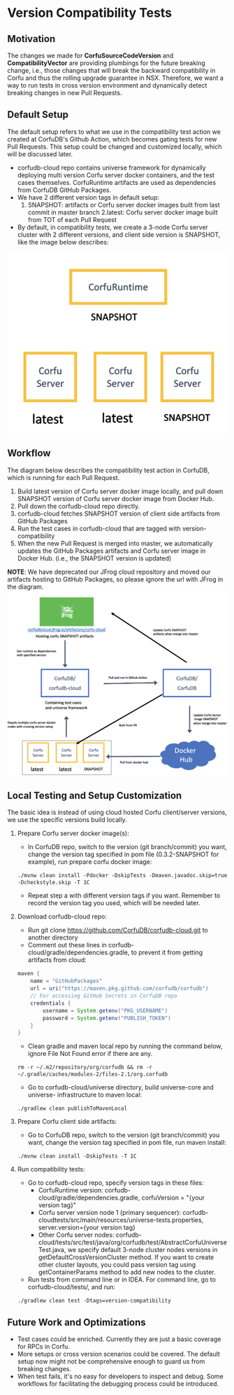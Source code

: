 # Version Compatibility Tests
##  Motivation
The changes we made for <b>CorfuSourceCodeVersion</b> and <b>CompatibilityVector</b> are providing plumbings for the future breaking change, i.e., those changes that will break the backward compatibility in Corfu and thus the rolling upgrade guarantee in NSX. Therefore, we want a way to run tests in cross version environment and dynamically detect breaking changes in new Pull Requests.

##  Default Setup
The default setup refers to what we use in the compatibility test action we created at CorfuDB's Github Action, which becomes gating tests for new Pull Requests. This setup could be changed and customized locally, which will be discussed later.

* corfudb-cloud repo contains universe framework for dynamically deploying multi version Corfu server docker containers, and the test cases themselves. CorfuRuntime artifacts are used as dependencies from CorfuDB GitHub Packages.
* We have 2 different version tags in default setup:
    1. SNAPSHOT: artifacts or Corfu server docker images built from last commit in master branch
    2.latest: Corfu server docker image built from TOT of each Pull Request
* By default, in compatibility tests, we create a 3-node Corfu server cluster with 2 different versions, and client side version is SNAPSHOT, like the image below describes:

![Setup](img/setup.png)

##  Workflow
The diagram below describes the compatibility test action in CorfuDB, which is running for each Pull Request.

1. Build latest version of Corfu server docker image locally, and pull down SNAPSHOT version of Corfu server docker image from Docker Hub.
2. Pull down the corfudb-cloud repo directly.
3. corfudb-cloud fetches SNAPSHOT version of client side artifacts from GitHub Packages
3. Run the test cases in corfudb-cloud that are tagged with version-compatibility
5. When the new Pull Request is merged into master, we automatically updates the GitHub Packages artifacts and Corfu server image in Docker Hub. (i.e., the SNAPSHOT version is updated)

<b>NOTE</b>: We have deprecated our JFrog cloud repository and moved our artifacts hosting to GitHub Packages, so please ignore the url with JFrog in the diagram.
![Workflow](img/workflow.png)

## Local Testing and Setup Customization
The basic idea is instead of using cloud hosted Corfu client/server versions, we use the specific versions build locally.

1. Prepare Corfu server docker image(s):
    * In CorfuDB repo, switch to the version (git branch/commit) you want, change the version tag specified in pom file (0.3.2-SNAPSHOT for example), run prepare corfu docker image:
    ```shell script
    ./mvnw clean install -Pdocker -DskipTests -Dmaven.javadoc.skip=true -Dcheckstyle.skip -T 1C
    ```
    * Repeat step a with different version tags if you want. Remember to record the version tag you used, which will be needed later.
2. Download corfudb-cloud repo:
    * Run git clone https://github.com/CorfuDB/corfudb-cloud.git to another directory
    * Comment out these lines in corfudb-cloud/gradle/dependencies.gradle, to prevent it from getting artifacts from cloud:
    ```groovy
    maven {
        name = "GitHubPackages"
        url = uri("https://maven.pkg.github.com/corfudb/corfudb")
        // For accessing GitHub Secrets in CorfuDB repo
        credentials {
            username = System.getenv("PKG_USERNAME")
            password = System.getenv("PUBLISH_TOKEN")
        }
    }
    ```
    * Clean gradle and maven local repo by running the command below, ignore File Not Found error if there are any.
    ```shell script
    rm -r ~/.m2/repository/org/corfudb && rm -r ~/.gradle/caches/modules-2/files-2.1/org.corfudb
   ```

    * Go to corfudb-cloud/universe directory, build universe-core and universe- infrastructure to maven local:

    ```shell script
    ./gradlew clean publishToMavenLocal
   ```

3. Prepare Corfu client side artifacts:

    * Go to CorfuDB repo, switch to the version (git branch/commit) you want, change the version tag specified in pom file, run maven install:
     ```shell script
    ./mvnw clean install -DskipTests -T 1C
    ```

4. Run compatibility tests:

    * Go to corfudb-cloud repo, specify version tags in these files:
        * CorfuRuntime version: corfudb-cloud/gradle/dependencies.gradle, corfuVersion = "{your version tag}"
        * Corfu server version node 1 (primary sequencer): corfudb-cloudtests/src/main/resources/universe-tests.properties, server.version={your version tag}
        * Other Corfu server nodes: corfudb-cloud/tests/src/test/java/org/corfudb/test/AbstractCorfuUniverseTest.java, we specify default 3-node cluster nodes versions in getDefaultCrossVersionCluster method. If you want to create other cluster layouts, you could pass version tag using getContainerParams method to add new nodes to the cluster.
    * Run tests from command line or in IDEA. For command line, go to corfudb-cloud/tests/, and run:
    ```shell script
    ./gradlew clean test -Dtags=version-compatibility
    ```

##  Future Work and Optimizations
* Test cases could be enriched. Currently they are just a basic coverage for RPCs in Corfu.
* More setups or cross version scenarios could be covered. The default setup now might not be comprehensive enough to guard us from breaking changes.
* When test fails, it's no easy for developers to inspect and debug. Some workflows for facilitating the debugging process could be introduced.
